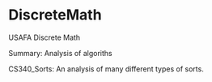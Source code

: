 DiscreteMath
============

USAFA Discrete Math

Summary: Analysis of algoriths

CS340_Sorts: An analysis of many different types of sorts.
